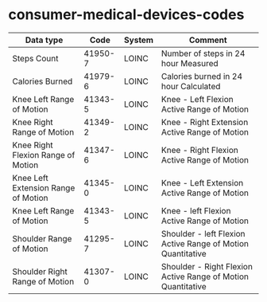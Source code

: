 # consumer-medical-devices-codes


Data type                           | Code    | System | Comment
---------                           | ----    | ------ | ------- |
Steps Count                         | 41950-7 | LOINC  | Number of steps in 24 hour Measured
Calories Burned                     | 41979-6 | LOINC  | Calories burned in 24 hour Calculated
Knee Left Range of Motion           | 41343-5 | LOINC  | Knee - Left Flexion Active Range of Motion
Knee Right Range of Motion          | 41349-2 | LOINC  | Knee - Right Extension  Active Range of Motion
Knee Right Flexion Range of Motion  | 41347-6 | LOINC  | Knee - Right Flexion  Active Range of Motion
Knee Left Extension Range of Motion | 41345-0 | LOINC  | Knee - Left Extension  Active Range of Motion
Knee Left Range of Motion           | 41343-5 | LOINC  | Knee - left Flexion Active Range of Motion
Shoulder Range of Motion            | 41295-7 | LOINC  | Shoulder - left Flexion Active Range of Motion Quantitative
Shoulder Right Range of Motion      | 41307-0 | LOINC  | Shoulder - Right Flexion Active Range of Motion Quantitative
